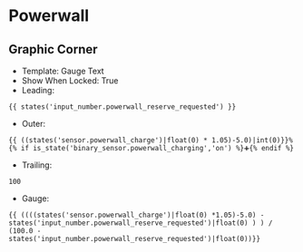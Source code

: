 # Powerwall

## Graphic Corner

* Template: Gauge Text
* Show When Locked: True
* Leading: 
```
{{ states('input_number.powerwall_reserve_requested') }}
```
* Outer: 
```
{{ ((states('sensor.powerwall_charge')|float(0) * 1.05)-5.0)|int(0)}}%
{% if is_state('binary_sensor.powerwall_charging','on') %}➕{% endif %}
```
* Trailing: 
```
100
```
* Gauge: 
```
{{ ((((states('sensor.powerwall_charge')|float(0) *1.05)-5.0) -
states('input_number.powerwall_reserve_requested')|float(0) ) ) / 
(100.0 - states('input_number.powerwall_reserve_requested')|float(0))}}
```
